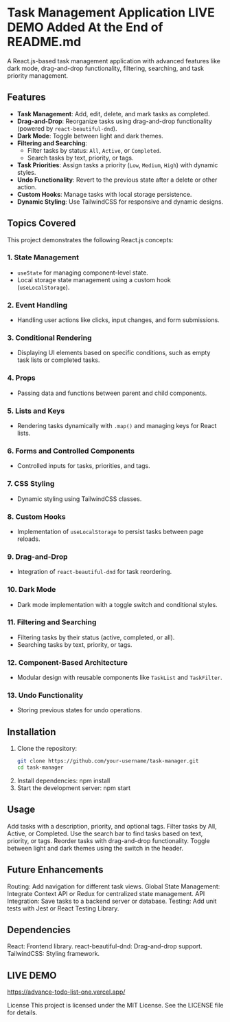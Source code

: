 # Task Management Application LIVE DEMO Added At the End of README.md

A React.js-based task management application with advanced features like dark mode, drag-and-drop functionality, filtering, searching, and task priority management.

## Features
- **Task Management**: Add, edit, delete, and mark tasks as completed.
- **Drag-and-Drop**: Reorganize tasks using drag-and-drop functionality (powered by `react-beautiful-dnd`).
- **Dark Mode**: Toggle between light and dark themes.
- **Filtering and Searching**:
  - Filter tasks by status: `All`, `Active`, or `Completed`.
  - Search tasks by text, priority, or tags.
- **Task Priorities**: Assign tasks a priority (`Low`, `Medium`, `High`) with dynamic styles.
- **Undo Functionality**: Revert to the previous state after a delete or other action.
- **Custom Hooks**: Manage tasks with local storage persistence.
- **Dynamic Styling**: Use TailwindCSS for responsive and dynamic designs.

## Topics Covered
This project demonstrates the following React.js concepts:

### **1. State Management**
- `useState` for managing component-level state.
- Local storage state management using a custom hook (`useLocalStorage`).

### **2. Event Handling**
- Handling user actions like clicks, input changes, and form submissions.

### **3. Conditional Rendering**
- Displaying UI elements based on specific conditions, such as empty task lists or completed tasks.

### **4. Props**
- Passing data and functions between parent and child components.

### **5. Lists and Keys**
- Rendering tasks dynamically with `.map()` and managing keys for React lists.

### **6. Forms and Controlled Components**
- Controlled inputs for tasks, priorities, and tags.

### **7. CSS Styling**
- Dynamic styling using TailwindCSS classes.

### **8. Custom Hooks**
- Implementation of `useLocalStorage` to persist tasks between page reloads.

### **9. Drag-and-Drop**
- Integration of `react-beautiful-dnd` for task reordering.

### **10. Dark Mode**
- Dark mode implementation with a toggle switch and conditional styles.

### **11. Filtering and Searching**
- Filtering tasks by their status (active, completed, or all).
- Searching tasks by text, priority, or tags.

### **12. Component-Based Architecture**
- Modular design with reusable components like `TaskList` and `TaskFilter`.

### **13. Undo Functionality**
- Storing previous states for undo operations.

## Installation

1. Clone the repository:
   ```bash
   git clone https://github.com/your-username/task-manager.git
   cd task-manager
2. Install dependencies:
   npm install
3. Start the development server:
   npm start    

## Usage
Add tasks with a description, priority, and optional tags.
Filter tasks by All, Active, or Completed.
Use the search bar to find tasks based on text, priority, or tags.
Reorder tasks with drag-and-drop functionality.
Toggle between light and dark themes using the switch in the header.
## Future Enhancements
Routing: Add navigation for different task views.
Global State Management: Integrate Context API or Redux for centralized state management.
API Integration: Save tasks to a backend server or database.
Testing: Add unit tests with Jest or React Testing Library.
## Dependencies
React: Frontend library.
react-beautiful-dnd: Drag-and-drop support.
TailwindCSS: Styling framework.
## LIVE DEMO
https://advance-todo-list-one.vercel.app/

License
This project is licensed under the MIT License. See the LICENSE file for details.

